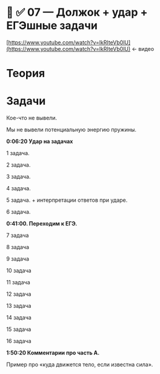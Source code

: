 # 🥊 ✅ 07 — Должок + удар + ЕГЭшные задачи

[https://www.youtube.com/watch?v=lkRIteVb0lU](https://www.youtube.com/watch?v=lkRIteVb0lU) ← видео

# Теория

# Задачи

Кое-что не вывели.

Мы не вывели потенциальную энергию пружины.

**0:06:20 Удар на задачах**

1 задача.

2 задача.

3 задача.

4 задача.

5 задача. + интерпретации ответов при ударе.

6 задача.

**0:41:00. Переходим к ЕГЭ.**

7 задача

8 задача

9 задача

10 задача

11 задача

12 задача

13 задача

14 задача

15 задача

16 задача

**1:50:20 Комментарии про часть А.**

Пример про «куда движется тело, если известна сила».